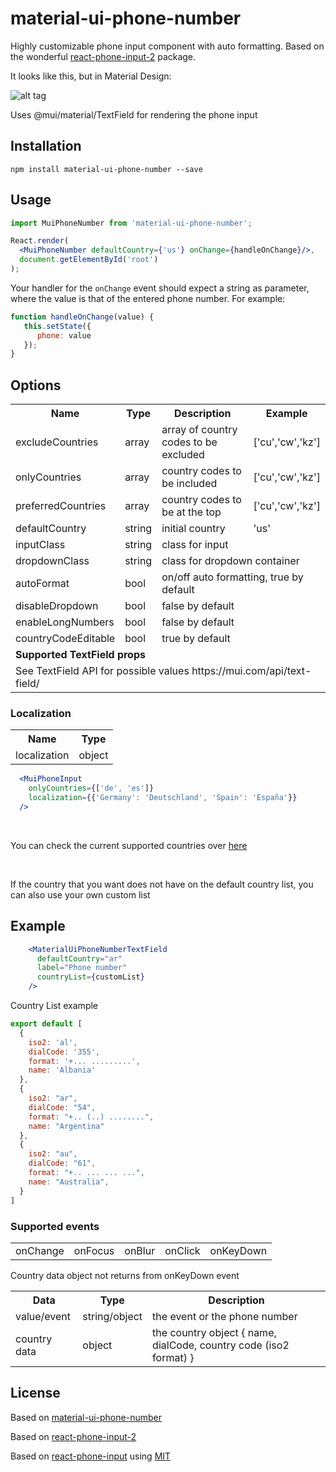 # material-ui-phone-number
Highly customizable phone input component with auto formatting. Based on the wonderful [react-phone-input-2](https://github.com/alexplumb/material-ui-phone-number) package.

It looks like this, but in Material Design:

![alt tag](https://media.giphy.com/media/l378A8qFNzgiuPUre/giphy.gif)

Uses @mui/material/TextField for rendering the phone input

## Installation

```shell-script
npm install material-ui-phone-number --save
```

## Usage

```jsx
import MuiPhoneNumber from 'material-ui-phone-number';

React.render(
  <MuiPhoneNumber defaultCountry={'us'} onChange={handleOnChange}/>,
  document.getElementById('root')
);
```

Your handler for the ``onChange`` event should expect a string as
parameter, where the value is that of the entered phone number. For example:

```jsx
function handleOnChange(value) {
   this.setState({
      phone: value
   });
}
```

## Options
<table>
  <tr>
    <th> Name </th>
    <th> Type </th>
    <th> Description </th>
    <th> Example </th>
  </tr>
  <tr>
    <td> excludeCountries </td>
    <td> array </td>
    <td> array of country codes to be excluded </td>
    <td> ['cu','cw','kz'] </td>
  </tr>
  <tr>
    <td> onlyCountries </td>
    <td> array </td>
    <td> country codes to be included </td>
    <td> ['cu','cw','kz'] </td>
  </tr>
  <tr>
    <td> preferredCountries </td>
    <td> array </td>
    <td> country codes to be at the top </td>
    <td> ['cu','cw','kz'] </td>
  </tr>
  <tr>
    <td> defaultCountry </td>
    <td> string </td>
    <td> initial country </td>
    <td> 'us' </td>
  </tr>

  <tr>
    <td> inputClass </td>
    <td> string </td>
    <td colspan="2"> class for input </td>
  </tr>
  <tr>
    <td> dropdownClass </td>
    <td> string </td>
    <td colspan="2"> class for dropdown container </td>
  </tr>

  <tr>
    <td> autoFormat </td>
    <td> bool </td>
    <td colspan="2"> on/off auto formatting, true by default </td>
  </tr>
  <tr>
    <td> disableDropdown </td>
    <td> bool </td>
    <td colspan="2"> false by default </td>
  </tr>
  <tr>
    <td> enableLongNumbers </td>
    <td> bool </td>
    <td colspan="2"> false by default </td>
  </tr>
  <tr>
    <td> countryCodeEditable </td>
    <td> bool </td>
    <td colspan="2"> true by default </td>
  </tr>

  <tr>
    <td colspan="4"><b>Supported TextField props</b></td>
  </tr>

  <tr>
    <td colspan="4">See TextField API for possible values https://mui.com/api/text-field/</td>
  </tr>
</table>

### Localization

<table>
  <tr>
    <th> Name </th>
    <th> Type </th>
  </tr>
  <tr>
    <td> localization </td>
    <td> object </td>
  </tr>
</table>

```jsx
  <MuiPhoneInput
    onlyCountries={['de', 'es']}
    localization={{'Germany': 'Deutschland', 'Spain': 'España'}}
  />
```

<br>

You can check the current supported countries over [here](https://github.com/alisson-amaral-silva/material-ui-phone-number/blob/master/src/country_data.js)

<br>

If the country that you want does not have on the default country list, you can also use your own custom list

## Example

```jsx
    <MaterialUiPhoneNumberTextField
      defaultCountry="ar"
      label="Phone number"
      countryList={customList}
    />
```

Country List example

```js
export default [
  {
    iso2: 'al',
    dialCode: '355',
    format: '+... .........',
    name: 'Albania'
  },
  {
    iso2: "ar",
    dialCode: "54",
    format: "+.. (..) ........",
    name: "Argentina"
  },
  {
    iso2: "au",
    dialCode: "61",
    format: "+.. ... ... ...",
    name: "Australia",
  }
]
```

### Supported events

<table>
  <tr>
    <td> onChange </td>
    <td> onFocus </td>
    <td> onBlur </td>
    <td> onClick </td>
    <td> onKeyDown </td>
  </tr>
</table>

Country data object not returns from onKeyDown event

<table>
  <tr>
    <th> Data </th>
    <th> Type </th>
    <th> Description </th>
  </tr>
  <tr>
    <td> value/event </td>
    <td> string/object </td>
    <td> the event or the phone number </td>
  </tr>
  <tr>
    <td> country data </td>
    <td> object </td>
    <td> the country object { name, dialCode, country code (iso2 format) } </td>
  </tr>
</table>

## License

Based on [material-ui-phone-number](https://github.com/alexplumb/material-ui-phone-number)

Based on [react-phone-input-2](https://github.com/bl00mber/react-phone-input-2)

Based on [react-phone-input](https://github.com/razagill/react-phone-input) using [MIT](https://opensource.org/licenses/MIT)
